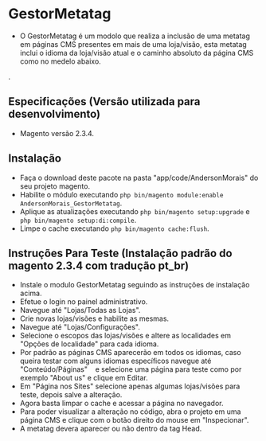 # GestorMetatag
- O GestorMetatag é um modolo que realiza a inclusão de uma metatag em páginas CMS presentes em mais de uma loja/visão, esta metatag inclui o idioma da loja/visão atual e o caminho absoluto da página CMS como no medelo abaixo.
 <link rel="alternate" hreflang="pt_br" href="http://www.sualoja.com.br/about-us/" />.
 
## Especificações (Versão utilizada para desenvolvimento)
- Magento versão 2.3.4.

## Instalação
- Faça o download deste pacote na pasta "app/code/AndersonMorais" do seu projeto magento.
- Habilite o módulo executando `php bin/magento module:enable AndersonMorais_GestorMetatag`.
- Aplique as atualizações executando `php bin/magento setup:upgrade` e `php bin/magento setup:di:compile`.
- Limpe o cache executando `php bin/magento cache:flush`.

## Instruções Para Teste (Instalação padrão do magento 2.3.4 com tradução pt_br)
- Instale o modulo GestorMetatag seguindo as instruções de instalação acima.
- Efetue o login no painel administrativo.
- Navegue até "Lojas/Todas as Lojas".
- Crie novas lojas/visões e habilite as mesmas.
- Navegue até "Lojas/Configurações".
- Selecione o escopos das lojas/visões e altere as localidades em "Opções de localidade" para cada idioma.
- Por padrão as páginas CMS aparecerão em todos os idiomas, caso queira testar com alguns idiomas específicos navegue até "Conteúdo/Páginas" 
   e selecione uma página para teste como por exemplo "About us" e clique em Editar.
- Em "Página nos Sites" selecione apenas algumas lojas/visões para teste, depois salve a alteração.
- Agora basta limpar o cache e acessar a página no navegador.
- Para poder visualizar a alteração no código, abra o projeto em uma página CMS e clique com o botão direito do mouse em "Inspecionar".
- A metatag devera aparecer ou não dentro da tag Head.
